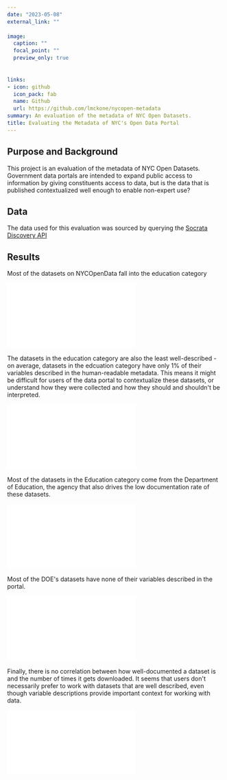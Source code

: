 ```yaml
---
date: "2023-05-08"
external_link: ""

image:
  caption: ""
  focal_point: ""
  preview_only: true
  
  
links:
- icon: github
  icon_pack: fab
  name: Github
  url: https://github.com/lmckone/nycopen-metadata
summary: An evaluation of the metadata of NYC Open Datasets.
title: Evaluating the Metadata of NYC's Open Data Portal
---
```


## Purpose and Background
This project is an evaluation of the metadata of NYC Open Datasets. Government data portals are intended to expand public access to information by giving constituents access to data, but is the data that is published contextualized well enough to enable non-expert use?

## Data
The data used for this evaluation was sourced by querying the [Socrata Discovery API](https://socratadiscovery.docs.apiary.io)

## Results

Most of the datasets on NYCOpenData fall into the education category

![](category_pie.pdf)

The datasets in the education category are also the least well-described - on average, datasets in the edcuation category have only 1% of their variables described in the human-readable metadata. This means it might be difficult for users of the data portal to contextualize these datasets, or understand how they were collected and how they should and shouldn't be interpreted. 

![](documentation_by_category.pdf)

Most of the datasets in the Education category come from the Department of Education, the agency that also drives the low documentation rate of these datasets.

![](education_documentation.pdf)

Most of the DOE's datasets have none of their variables described in the portal.

![](DOE_distribution.pdf)

Finally, there is no correlation between how well-documented a dataset is and the number of times it gets downloaded. It seems that users don't necessarily prefer to work with datasets that are well described, even though variable descriptions provide important context for working with data. 

![](downloads_documentation_corr.pdf)
